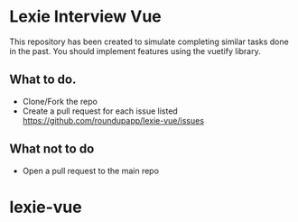 # Lexie Interview Vue

This repository has been created to simulate completing similar tasks done in the past.
You should implement features using the vuetify library.

## What to do.

- Clone/Fork the repo
- Create a pull request for each issue listed https://github.com/roundupapp/lexie-vue/issues

## What not to do

- Open a pull request to the main repo

# lexie-vue
